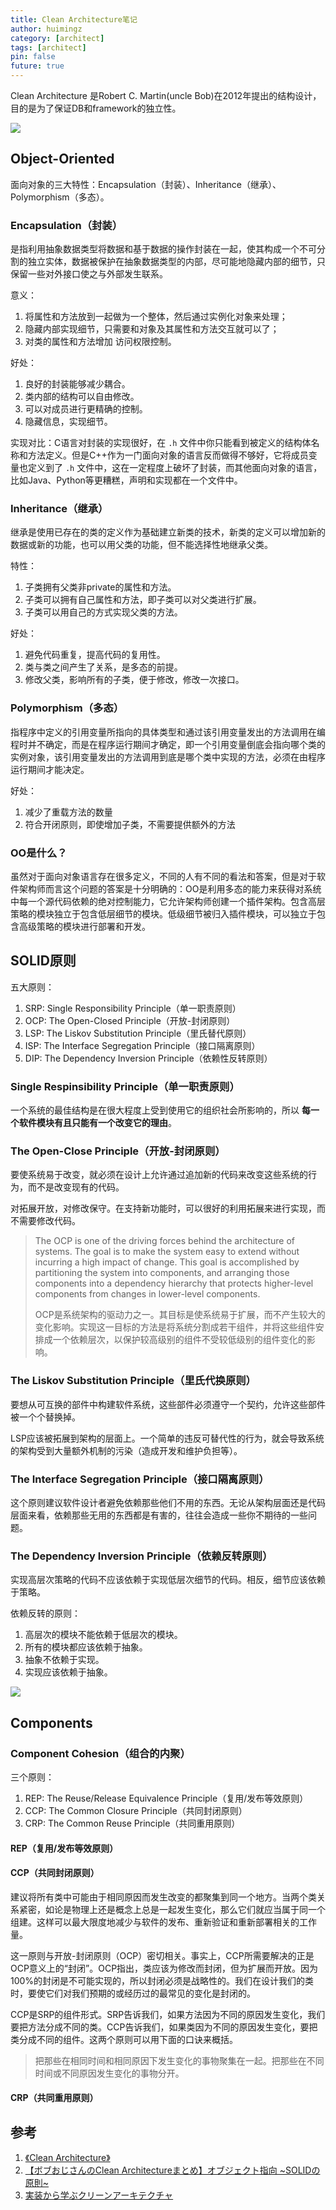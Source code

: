 ```yaml
---
title: Clean Architecture笔记
author: huimingz
category: [architect]
tags: [architect]
pin: false
future: true
---
```


Clean Architecture 是Robert C. Martin(uncle Bob)在2012年提出的结构设计，目的是为了保证DB和framework的独立性。

![](/assets/img/posts/2021/02-15-post-clean-architecture-01.jpeg)

## Object-Oriented
面向对象的三大特性：Encapsulation（封装）、Inheritance（继承）、Polymorphism（多态）。

### Encapsulation（封装）
是指利用抽象数据类型将数据和基于数据的操作封装在一起，使其构成一个不可分割的独立实体，数据被保护在抽象数据类型的内部，尽可能地隐藏内部的细节，只保留一些对外接口使之与外部发生联系。

意义：
1. 将属性和方法放到一起做为一个整体，然后通过实例化对象来处理；
2. 隐藏内部实现细节，只需要和对象及其属性和方法交互就可以了；
3. 对类的属性和方法增加 访问权限控制。

好处：
1. 良好的封装能够减少耦合。
2. 类内部的结构可以自由修改。
3. 可以对成员进行更精确的控制。
4. 隐藏信息，实现细节。

实现对比：C语言对封装的实现很好，在 `.h` 文件中你只能看到被定义的结构体名称和方法定义。但是C++作为一门面向对象的语言反而做得不够好，它将成员变量也定义到了 `.h` 文件中，这在一定程度上破坏了封装，而其他面向对象的语言，比如Java、Python等更糟糕，声明和实现都在一个文件中。

### Inheritance（继承）

继承是使用已存在的类的定义作为基础建立新类的技术，新类的定义可以增加新的数据或新的功能，也可以用父类的功能，但不能选择性地继承父类。

特性：
1. 子类拥有父类非private的属性和方法。
2. 子类可以拥有自己属性和方法，即子类可以对父类进行扩展。
3. 子类可以用自己的方式实现父类的方法。

好处：
1. 避免代码重复，提高代码的复用性。
2. 类与类之间产生了关系，是多态的前提。
3. 修改父类，影响所有的子类，便于修改，修改一次接口。

### Polymorphism（多态）
指程序中定义的引用变量所指向的具体类型和通过该引用变量发出的方法调用在编程时并不确定，而是在程序运行期间才确定，即一个引用变量倒底会指向哪个类的实例对象，该引用变量发出的方法调用到底是哪个类中实现的方法，必须在由程序运行期间才能决定。

好处：
1. 减少了重载方法的数量
2. 符合开闭原则，即使增加子类，不需要提供额外的方法

### OO是什么？
虽然对于面向对象语言存在很多定义，不同的人有不同的看法和答案，但是对于软件架构师而言这个问题的答案是十分明确的：OO是利用多态的能力来获得对系统中每一个源代码依赖的绝对控制能力，它允许架构师创建一个插件架构。包含高层策略的模块独立于包含低层细节的模块。低级细节被归入插件模块，可以独立于包含高级策略的模块进行部署和开发。

## SOLID原则

五大原则：
1. SRP: Single Responsibility Principle（单一职责原则）
2. OCP: The Open-Closed Principle（开放-封闭原则）
3. LSP: The Liskov Substitution Principle（里氏替代原则）
4. ISP: The Interface Segregation Principle（接口隔离原则）
5. DIP: The Dependency Inversion Principle（依赖性反转原则）

### Single Respinsibility Principle（单一职责原则）
一个系统的最佳结构是在很大程度上受到使用它的组织社会所影响的，所以 **每一个软件模块有且只能有一个改变它的理由**。

### The Open-Close Principle（开放-封闭原则）
要使系统易于改变，就必须在设计上允许通过追加新的代码来改变这些系统的行为，而不是改变现有的代码。

对拓展开放，对修改保守。在支持新功能时，可以很好的利用拓展来进行实现，而不需要修改代码。

> The OCP is one of the driving forces behind the architecture of systems. The goal is to make the system easy to extend without incurring a high impact of change. This goal is accomplished by partitioning the system into components, and arranging those components into a dependency hierarchy that protects higher-level components from changes in lower-level components.
>
> OCP是系统架构的驱动力之一。其目标是使系统易于扩展，而不产生较大的变化影响。实现这一目标的方法是将系统分割成若干组件，并将这些组件安排成一个依赖层次，以保护较高级别的组件不受较低级别的组件变化的影响。

### The Liskov Substitution Principle（里氏代换原则）
要想从可互换的部件中构建软件系统，这些部件必须遵守一个契约，允许这些部件被一个个替换掉。

LSP应该被拓展到架构的层面上。一个简单的违反可替代性的行为，就会导致系统的架构受到大量额外机制的污染（造成开发和维护负担等）。

### The Interface Segregation Principle（接口隔离原则）
这个原则建议软件设计者避免依赖那些他们不用的东西。无论从架构层面还是代码层面来看，依赖那些无用的东西都是有害的，往往会造成一些你不期待的一些问题。

### The Dependency Inversion Principle（依赖反转原则）
实现高层次策略的代码不应该依赖于实现低层次细节的代码。相反，细节应该依赖于策略。

依赖反转的原则：
1. 高层次的模块不能依赖于低层次的模块。
2. 所有的模块都应该依赖于抽象。
3. 抽象不依赖于实现。
4. 实现应该依赖于抽象。

![](https://hmz-storage.oss-cn-shenzhen.aliyuncs.com/static/img/2021/02-16-Xnip2021-02-16_16-35-53.png)

## Components

### Component Cohesion（组合的内聚）
三个原则：
1. REP: The Reuse/Release Equivalence Principle（复用/发布等效原则）
2. CCP: The Common Closure Principle（共同封闭原则）
3. CRP: The Common Reuse Principle（共同重用原则）

#### REP（复用/发布等效原则）

#### CCP（共同封闭原则）
建议将所有类中可能由于相同原因而发生改变的都聚集到同一个地方。当两个类关系紧密，如论是物理上还是概念上总是一起发生变化，那么它们就应当属于同一个组建。这样可以最大限度地减少与软件的发布、重新验证和重新部署相关的工作量。

这一原则与开放-封闭原则（OCP）密切相关。事实上，CCP所需要解决的正是OCP意义上的“封闭”。OCP指出，类应该为修改而封闭，但为扩展而开放。因为100%的封闭是不可能实现的，所以封闭必须是战略性的。我们在设计我们的类时，要使它们对我们预期的或经历过的最常见的变化是封闭的。

CCP是SRP的组件形式。SRP告诉我们，如果方法因为不同的原因发生变化，我们要把方法分成不同的类。CCP告诉我们，如果类因为不同的原因发生变化，要把类分成不同的组件。这两个原则可以用下面的口诀来概括。
> 把那些在相同时间和相同原因下发生变化的事物聚集在一起。把那些在不同时间或不同原因发生变化的事物分开。

#### CRP（共同重用原则）

## 参考
1. [《Clean Architecture》](https://www.amazon.com/Clean-Architecture-Craftsmans-Software-Structure/dp/0134494164)
2. [【ボブおじさんのClean Architectureまとめ】オブジェクト指向 ~SOLIDの原則~](https://qiita.com/yoshinori_hisakawa/items/25576a62123607a696f6)
3. [実装から学ぶクリーンアーキテクチャ](https://gist.github.com/MegaBlackLabel/ef0f1ae19491c3d75823d6b26db97bd9)

